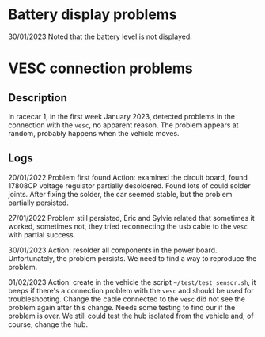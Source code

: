 
# Battery display problems

30/01/2023
Noted that the battery level is not displayed.

# VESC connection problems

## Description

In racecar 1, in the first week January 2023, detected problems in the connection with the `vesc`, no apparent reason. The problem appears at random, probably happens when the vehicle moves.

## Logs
20/01/2022
Problem first found
Action: examined the circuit board, found 17808CP voltage regulator partially desoldered. Found lots of could solder joints. After fixing the solder, the car seemed stable, but the problem partially persisted.

27/01/2022
Problem still persisted, Eric and Sylvie related that sometimes it worked, sometimes not, they tried reconnecting the usb cable to the `vesc` with partial success.

30/01/2023
Action: resolder all components in the power board. Unfortunately, the problem persists. We need to find a way to reproduce the problem.

01/02/2023
Action: create in the vehicle the script `~/test/test_sensor.sh`, it beeps if there's a connection problem with the `vesc` and should be used for troubleshooting. Change the cable connected to the `vesc` did not see the problem again after this change. Needs some testing to find our if the problem is over. We still could test the hub isolated from the vehicle and, of course, change the hub.
